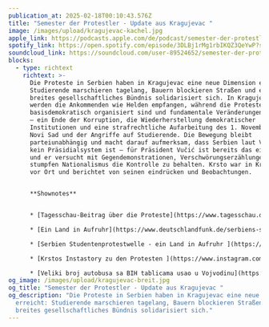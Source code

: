 ```yaml
---
publication_at: 2025-02-18T00:10:43.576Z
title: "Semester der Protestler - Update aus Kragujevac "
image: /images/upload/kragujevac-kachel.jpg
apple_link: https://podcasts.apple.com/de/podcast/semester-der-protestler-update-aus-kragujevac/id1170436903?i=1000693203515
spotify_link: https://open.spotify.com/episode/3DLBj1rMg1rbIKQZ3QeYwP?si=c1d2299edf3546dc
soundcloud_link: https://soundcloud.com/user-89524652/semester-der-protestler-update
blocks:
  - type: richtext
    richtext: >-
      Die Proteste in Serbien haben in Kragujevac eine neue Dimension erreicht:
      Studierende marschieren tagelang, Bauern blockieren Straßen und ein
      breites gesellschaftliches Bündnis solidarisiert sich. In Kragujevac
      werden die Ankommenden wie Helden empfangen, während die Proteste
      basisdemokratisch organisiert sind und fundamentale Veränderungen fordern
      – ein Ende der Korruption, die Wiederherstellung demokratischer
      Institutionen und eine strafrechtliche Aufarbeitung des 1. November in
      Novi Sad und der Angriffe auf Studierende. Die Bewegung bleibt
      parteiunabhängig und macht darauf aufmerksam, dass Serbien laut Verfassung
      kein Präsidialsystem ist – für Präsident Vučić ist bereits das ein Affront
      und er versucht mit Gegendemonstrationen, Verschwörungserzählungen und
      stumpfen Nationalismus die Kontrolle zu behalten. Krsto war in Kragujevac
      vor Ort und berichtet von seinen eindrücken und Beobachtungen. 


      **S﻿hownotes**


      * [T﻿agesschau-Beitrag über die Proteste](https://www.tagesschau.de/multimedia/video/schnell_informiert/video-1434202.html) (2 Minuten)

      * [E﻿in Land in Aufruhr](https://www.deutschlandfunk.de/serbiens-studentenprotestwelle-ein-land-im-aufruhr-100.html) (Einordnung bei tagesschau.de)

      * [Serbien Studentenprotestwelle - ein Land in Aufruhr ](https://www.deutschlandfunk.de/serbiens-studentenprotestwelle-ein-land-im-aufruhr-100.html)(Deutschlandfunk, Europa heute) 

      * [K﻿rstos Instastory zu den Protesten ](https://www.instagram.com/stories/highlights/18013259774693612/)

      * [Veliki broj autobusa sa BIH tablicama usao u Vojvodinu](https://www.danas.rs/vesti/politika/veliki-broj-autobusa-sa-bih-tablicama-usao-u-vojvodinu/) (Danas)
og_image: /images/upload/kragujevac-breit.jpg
og_title: "Semester der Protestler - Update aus Kragujevac "
og_description: "Die Proteste in Serbien haben in Kragujevac eine neue Dimension
  erreicht: Studierende marschieren tagelang, Bauern blockieren Straßen und ein
  breites gesellschaftliches Bündnis solidarisiert sich."
---
```

